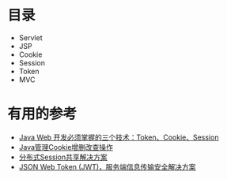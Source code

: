 
# 目录

* Servlet
* JSP
* Cookie
* Session
* Token
* MVC



# 有用的参考

* [Java Web 开发必须掌握的三个技术：Token、Cookie、Session](https://mp.weixin.qq.com/s/bXjxAgNol_hikDdDtEcfig)
* [Java管理Cookie增删改查操作](https://mp.weixin.qq.com/s/a81M7TJIeMAeK-AS90PL_A)
* [分布式Session共享解决方案](https://mp.weixin.qq.com/s/-kuEVfLeM7yxD-CQiwoztg)
* [JSON Web Token (JWT)，服务端信息传输安全解决方案](https://mp.weixin.qq.com/s/Ly3S1xMh1E6cmFc2X_vv5g)
